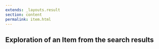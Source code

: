 ```yaml
---
extends: _layouts.result
section: content
permalink: item.html
---
```


## Exploration of an Item from the search results